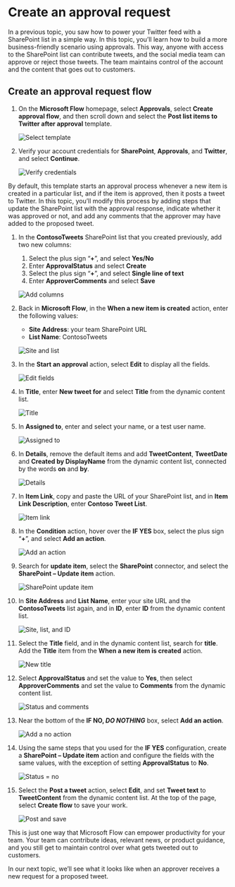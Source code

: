 <properties
   pageTitle="Create an approval request | Microsoft Flow"
   description="Learn how to manage manage the approval of documents and processes."
   services=""
   suite="flow"
   documentationCenter="na"
   authors="msftman"
   manager="anneta"
   editor=""
   tags=""
   featuredVideoId="65yz8tqnWe0"
   courseDuration="4m"/>

<tags
   ms.service="flow"
   ms.devlang="na"
   ms.topic="get-started-article"
   ms.tgt_pltfrm="na"
   ms.workload="na"
   ms.date="08/16/2017"
   ms.author="deonhe"/>

# Create an approval request 

In a previous topic, you saw how to power your Twitter feed with a SharePoint list in a  simple way. In this topic, you’ll learn how to build a more business-friendly scenario using approvals. This way, anyone with access to the SharePoint list can contribute tweets, and the social media team can approve or reject those tweets. The team maintains control of the account and the content that goes out to customers. 

## Create an approval request flow

1. On the **Microsoft Flow** homepage, select **Approvals**, select **Create approval flow**, and then scroll down and select the **Post list items to Twitter after approval** template. 

    ![Select template](./media/learning-approval-center/create-approval.png)

1. Verify your account credentials for **SharePoint**, **Approvals**, and **Twitter**, and select **Continue**. 

    ![Verify credentials](./media/learning-approval-center/verify-credentials.png)

By default, this template starts an approval process whenever a new item is created in a particular list, and if the item is approved, then it posts a tweet to Twitter. In this topic, you’ll modify this process by adding steps that update the SharePoint list with the approval response, indicate whether it was approved or not, and add any comments that the approver may have added to the proposed tweet. 

1. In the **ContosoTweets** SharePoint list that you created previously, add two new columns:
    1. Select the plus sign “**+**”, and select **Yes/No**
    1. Enter **ApprovalStatus** and select **Create**
    1. Select the plus sign “**+**”, and select **Single line of text**
    1. Enter **ApproverComments** and select **Save**

    ![Add columns](./media/learning-approval-center/new-columns.png)

1. Back in **Microsoft Flow**, in the **When a new item is created** action, enter the following values:
    - **Site Address**: your team SharePoint URL
    - **List Name**: ContosoTweets

    ![Site and list](./media/learning-approval-center/site-address.png)

1. In the **Start an approval** action, select **Edit** to display all the fields. 

    ![Edit fields](./media/learning-approval-center/edit-all-fields.png)

1. In **Title**, enter **New tweet for** and select **Title** from the dynamic content list. 

    ![Title](./media/learning-approval-center/tweet-title.png)


1. In **Assigned to**, enter and select your name, or a test user name. 

    ![Assigned to](./media/learning-approval-center/tweet-assigned-to.png)

1. In **Details**, remove the default items and add **TweetContent**, **TweetDate** and **Created by DisplayName** from the dynamic content list, connected by the words **on** and **by**. 

    ![Details](./media/learning-approval-center/tweet-details.png)


1. In **Item Link**, copy and paste the URL of your SharePoint list, and in **Item Link Description**, enter **Contoso Tweet List**. 

    ![Item link](./media/learning-approval-center/tweet-item-link.png)

1. In the **Condition** action, hover over the **IF YES** box, select the plus sign “**+**”, and select **Add an action**. 

    ![Add an action](./media/learning-approval-center/add-an-action.png)

1. Search for **update item**, select the **SharePoint** connector, and select the **SharePoint – Update item** action.

    ![SharePoint update item](./media/learning-approval-center/update-item.png)

1. In **Site Address** and **List Name**, enter your site URL and the **ContosoTweets** list again, and in **ID**, enter **ID** from the dynamic content list. 

    ![Site, list, and ID](./media/learning-approval-center/address-list-id.png)

1. Select the **Title** field, and in the dynamic content list, search for **title**. Add the **Title** item from the **When a new item is created** action. 

    ![New title](./media/learning-approval-center/add-title.png)

1. Select **ApprovalStatus** and set the value to **Yes**, then select **ApproverComments** and set the value to **Comments** from the dynamic content list. 

    ![Status and comments](./media/learning-approval-center/approver-status.png)

1. Near the bottom of the **IF NO, _DO NOTHING_** box, select **Add an action**.

    ![Add a no action](./media/learning-approval-center/add-a-no-action.png)

1. Using the same steps that you used for the **IF YES** configuration, create a **SharePoint – Update item** action and configure the fields with the same values, with the exception of setting **ApprovalStatus** to **No**. 

    ![Status = no](./media/learning-approval-center/status-no.png)

1. Select the **Post a tweet** action, select **Edit**, and set **Tweet text** to **TweetContent** from the dynamic content list.  At the top of the page, select **Create flow** to save your work. 

    ![Post and save](./media/learning-approval-center/post-tweet.png)

This is just one way that Microsoft Flow can empower productivity for your team. Your team can contribute ideas, relevant news, or product guidance, and you still get to maintain control over what gets tweeted out to customers.

In our next topic, we’ll see what it looks like when an approver receives a new request for a proposed tweet. 


